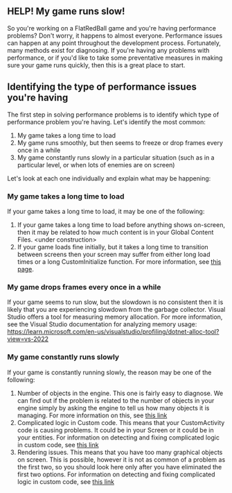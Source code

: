 ## HELP! My game runs slow!

So you're working on a FlatRedBall game and you're having performance problems? Don't worry, it happens to almost everyone. Performance issues can happen at any point throughout the development process. Fortunately, many methods exist for diagnosing. If you're having any problems with performance, or if you'd like to take some preventative measures in making sure your game runs quickly, then this is a great place to start.

## Identifying the type of performance issues you're having

The first step in solving performance problems is to identify which type of performance problem you're having. Let's identify the most common:

1.  My game takes a long time to load
2.  My game runs smoothly, but then seems to freeze or drop frames every once in a while
3.  My game constantly runs slowly in a particular situation (such as in a particular level, or when lots of enemies are on screen)

Let's look at each one individually and explain what may be happening:

### My game takes a long time to load

If your game takes a long time to load, it may be one of the following:

1.  If your game takes a long time to load before anything shows on-screen, then it may be related to how much content is in your Global Content Files. \<under construction\>
2.  If your game loads fine initially, but it takes a long time to transition between screens then your screen may suffer from either long load times or a long CustomInitialize function. For more information, see [this page](/documentation/tutorials/code-tutorials/tutorials-a-walkthrough-on-improving-performance/flatredballxna-tutorials-identifying-screen-creation-performance-issues/.md "FlatRedballXna:Tutorials:Identifying Screen Creation Performance Issues").

### My game drops frames every once in a while

If your game seems to run slow, but the slowdown is no consistent then it is likely that you are experiencing slowdown from the garbage collector. Visual Studio offers a tool for measuring memory allocation. For more information, see the Visual Studio documentation for analyzing memory usage: https://learn.microsoft.com/en-us/visualstudio/profiling/dotnet-alloc-tool?view=vs-2022

### My game constantly runs slowly

If your game is constantly running slowly, the reason may be one of the following:

1.  Number of objects in the engine. This one is fairly easy to diagnose. We can find out if the problem is related to the number of objects in your engine simply by asking the engine to tell us how many objects it is managing. For more information on this, see [this link](/documentation/tutorials/code-tutorials/tutorials-a-walkthrough-on-improving-performance/flatredballxna-tutorials-manually-updated-objects/.md "FlatRedballXna:Tutorials:Manually Updated Objects")
2.  Complicated logic in Custom code. This means that your CustomActivity code is causing problems. It could be in your Screen or it could be in your entities. For information on detecting and fixing complicated logic in custom code, see [this link](/documentation/tutorials/code-tutorials/tutorials-a-walkthrough-on-improving-performance/flatredballxna-tutorials-customactivity-performance/.md "FlatRedBallXna:Tutorials:CustomActivity Performance")
3.  Rendering issues. This means that you have too many graphical objects on screen. This is possible, however it is not as common of a problem as the first two, so you should look here only after you have eliminated the first two options. For information on detecting and fixing complicated logic in custom code, see [this link](/documentation/tutorials/code-tutorials/tutorials-a-walkthrough-on-improving-performance/flatredballxna-tutorials-rendering-performance/.md "FlatRedBallXna:Tutorials:Rendering Performance")
